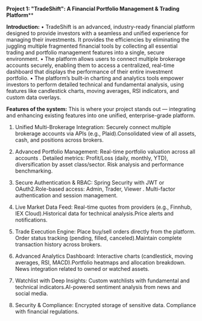 **Project 1: "TradeShift": A Financial Portfolio Management & Trading Platform****


**Introduction:**
•	TradeShift is an advanced, industry-ready financial platform designed to provide investors with a seamless and unified experience for managing their investments. It provides the efficiencies by eliminating the juggling multiple fragmented financial tools by collecting  all essential trading and portfolio management features into a single, secure environment.
•	The platform allows users to connect multiple brokerage accounts securely, enabling them to access a centralized, real-time dashboard that displays the performance of their entire investment portfolio.
•	The platform’s built-in charting and analytics tools empower investors to perform detailed technical and fundamental analysis, using features like candlestick charts, moving averages, RSI indicators, and custom data overlays.



**Features of the system:**
This is where your project stands out — integrating and enhancing existing features into one unified, enterprise-grade platform.

1. Unified Multi-Brokerage Integration: Securely connect multiple brokerage accounts via APIs (e.g., Plaid).Consolidated view of all assets, cash, and positions across brokers.

2. Advanced Portfolio Management: Real-time portfolio valuation across all accounts . Detailed metrics: Profit/Loss (daily, monthly, YTD), diversification by asset class/sector. Risk analysis and performance benchmarking.

3. Secure Authentication & RBAC: Spring Security with JWT or OAuth2.Role-based access: Admin, Trader, Viewer . Multi-factor authentication and session management.

4. Live Market Data Feed: Real-time quotes from providers (e.g., Finnhub, IEX Cloud).Historical data for technical analysis.Price alerts and notifications.

5. Trade Execution Engine: Place buy/sell orders directly from the platform. Order status tracking (pending, filled, canceled).Maintain complete transaction history across brokers.

6. Advanced Analytics Dashboard: Interactive charts (candlestick, moving averages, RSI, MACD).Portfolio heatmaps and allocation breakdown. News integration related to owned or watched assets.
7. Watchlist with Deep Insights: Custom watchlists with fundamental and technical indicators.AI-powered sentiment analysis from news and social media.

8. Security & Compliance: Encrypted storage of sensitive data. Compliance with financial regulations.
